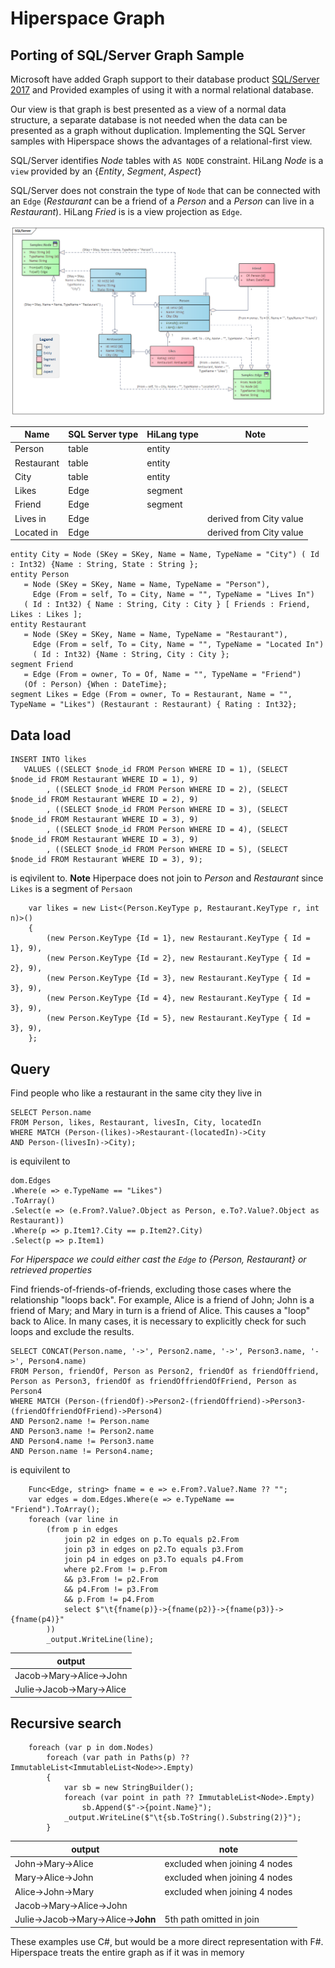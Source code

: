 ﻿# Hiperspace Graph
## Porting of SQL/Server Graph Sample 

Microsoft have added Graph support to their database product [SQL/Server 2017](https://learn.microsoft.com/en-us/sql/relational-databases/graphs/sql-graph-sample?view=sql-server-ver16) and Provided examples of using it with a normal relational database.

Our view is that graph is best presented as a view of a normal data structure, a separate database is not needed when the data can be presented as a graph without duplication.  Implementing the SQL Server samples with Hiperspace shows the advantages of a relational-first view.

SQL/Server identifies *Node* tables with `AS NODE` constraint. HiLang *Node* is a `view` provided by an {*Entity*, *Segment*, *Aspect*} 

SQL/Server does not constrain the type of `Node` that can be connected with an `Edge` (*Restaurant* can be a friend of a *Person* and a *Person* can live in a *Restaurant*). HiLang *Fried* is is a view projection as `Edge`.

![Model](Model.png "Title")

|Name |SQL Server type | HiLang type | Note |
|--|--|--|--|
|Person | table | entity|
|Restaurant | table | entity|
|City | table | entity|
| Likes | Edge | segment |
|Friend| Edge | segment |
| Lives in | Edge | |derived from City value |
| Located in | Edge || derived from City value |

 ```
 entity City = Node (SKey = SKey, Name = Name, TypeName = "City") ( Id : Int32) {Name : String, State : String };
entity Person 
	= Node (SKey = SKey, Name = Name, TypeName = "Person"), 
	  Edge (From = self, To = City, Name = "", TypeName = "Lives In") 
	( Id : Int32) { Name : String, City : City } [ Friends : Friend, Likes : Likes ]; 
entity Restaurant 
	= Node (SKey = SKey, Name = Name, TypeName = "Restaurant"),
	  Edge (From = self, To = City, Name = "", TypeName = "Located In") 
	  ( Id : Int32) {Name : String, City : City };
segment Friend 
	= Edge (From = owner, To = Of, Name = "", TypeName = "Friend")
	(Of : Person) {When : DateTime};
segment Likes = Edge (From = owner, To = Restaurant, Name = "", TypeName = "Likes") (Restaurant : Restaurant) { Rating : Int32};

 ```

 ## Data load

 ```
 INSERT INTO likes
    VALUES ((SELECT $node_id FROM Person WHERE ID = 1), (SELECT $node_id FROM Restaurant WHERE ID = 1), 9)
         , ((SELECT $node_id FROM Person WHERE ID = 2), (SELECT $node_id FROM Restaurant WHERE ID = 2), 9)
         , ((SELECT $node_id FROM Person WHERE ID = 3), (SELECT $node_id FROM Restaurant WHERE ID = 3), 9)
         , ((SELECT $node_id FROM Person WHERE ID = 4), (SELECT $node_id FROM Restaurant WHERE ID = 3), 9)
         , ((SELECT $node_id FROM Person WHERE ID = 5), (SELECT $node_id FROM Restaurant WHERE ID = 3), 9);
```
is eqivilent to. **Note** Hiperpace does not join to *Person* and *Restaurant* since `Likes` is a segment of `Persaon`
```
    var likes = new List<(Person.KeyType p, Restaurant.KeyType r, int n)>()
    {
        (new Person.KeyType {Id = 1}, new Restaurant.KeyType { Id = 1}, 9),
        (new Person.KeyType {Id = 2}, new Restaurant.KeyType { Id = 2}, 9),
        (new Person.KeyType {Id = 3}, new Restaurant.KeyType { Id = 3}, 9),
        (new Person.KeyType {Id = 4}, new Restaurant.KeyType { Id = 3}, 9),
        (new Person.KeyType {Id = 5}, new Restaurant.KeyType { Id = 3}, 9),
    };
```

## Query
Find people who like a restaurant in the same city they live in
```
SELECT Person.name
FROM Person, likes, Restaurant, livesIn, City, locatedIn
WHERE MATCH (Person-(likes)->Restaurant-(locatedIn)->City 
AND Person-(livesIn)->City);
```
is equivilent to
```
dom.Edges
.Where(e => e.TypeName == "Likes")
.ToArray()
.Select(e => (e.From?.Value?.Object as Person, e.To?.Value?.Object as Restaurant))
.Where(p => p.Item1?.City == p.Item2?.City)
.Select(p => p.Item1)
```
*For Hiperspace we could either cast the `Edge` to {Person, Restaurant} or retrieved properties* 

Find friends-of-friends-of-friends, excluding those cases where the relationship "loops back".
For example, Alice is a friend of John; John is a friend of Mary; and Mary in turn is a friend of Alice.
This causes a "loop" back to Alice. In many cases, it is necessary to explicitly check for such loops and exclude the results.
```
SELECT CONCAT(Person.name, '->', Person2.name, '->', Person3.name, '->', Person4.name)
FROM Person, friendOf, Person as Person2, friendOf as friendOffriend, Person as Person3, friendOf as friendOffriendOfFriend, Person as Person4
WHERE MATCH (Person-(friendOf)->Person2-(friendOffriend)->Person3-(friendOffriendOfFriend)->Person4)
AND Person2.name != Person.name
AND Person3.name != Person2.name
AND Person4.name != Person3.name
AND Person.name != Person4.name;
```
is equivilent to
```
    Func<Edge, string> fname = e => e.From?.Value?.Name ?? "";
    var edges = dom.Edges.Where(e => e.TypeName == "Friend").ToArray();
    foreach (var line in 
        (from p in edges
            join p2 in edges on p.To equals p2.From
            join p3 in edges on p2.To equals p3.From
            join p4 in edges on p3.To equals p4.From
            where p2.From != p.From
            && p3.From != p2.From
            && p4.From != p3.From
            && p.From != p4.From
            select $"\t{fname(p)}->{fname(p2)}->{fname(p3)}->{fname(p4)}"
        ))
        _output.WriteLine(line);
```
|output|
|-|
|Jacob->Mary->Alice->John|
|Julie->Jacob->Mary->Alice|

## Recursive search
```
    foreach (var p in dom.Nodes)
        foreach (var path in Paths(p) ?? ImmutableList<ImmutableList<Node>>.Empty)
        {
            var sb = new StringBuilder();
            foreach (var point in path ?? ImmutableList<Node>.Empty)
                sb.Append($"->{point.Name}");
            _output.WriteLine($"\t{sb.ToString().Substring(2)}");
        }

```
|output| note|
|-|-|
|John->Mary->Alice|excluded when joining 4 nodes|
|Mary->Alice->John|excluded when joining 4 nodes|
|Alice->John->Mary|excluded when joining 4 nodes|
|Jacob->Mary->Alice->John|
|Julie->Jacob->Mary->Alice->**John** |5th path omitted in join|

These examples use C#, but would be a more direct representation with F#.
Hiperspace treats the entire graph as if it was in memory